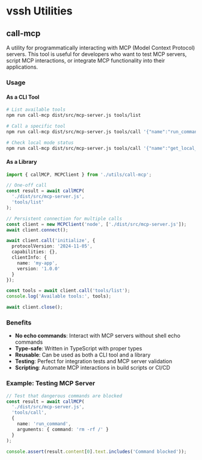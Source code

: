 # vssh Utilities

## call-mcp

A utility for programmatically interacting with MCP (Model Context Protocol) servers. This tool is useful for developers who want to test MCP servers, script MCP interactions, or integrate MCP functionality into their applications.

### Usage

#### As a CLI Tool

```bash
# List available tools
npm run call-mcp dist/src/mcp-server.js tools/list

# Call a specific tool
npm run call-mcp dist/src/mcp-server.js tools/call '{"name":"run_command","arguments":{"command":"ls -la"}}'

# Check local mode status
npm run call-mcp dist/src/mcp-server.js tools/call '{"name":"get_local_mode","arguments":{}}'
```

#### As a Library

```typescript
import { callMCP, MCPClient } from './utils/call-mcp';

// One-off call
const result = await callMCP(
  './dist/src/mcp-server.js',
  'tools/list'
);

// Persistent connection for multiple calls
const client = new MCPClient('node', ['./dist/src/mcp-server.js']);
await client.connect();

await client.call('initialize', {
  protocolVersion: '2024-11-05',
  capabilities: {},
  clientInfo: {
    name: 'my-app',
    version: '1.0.0'
  }
});

const tools = await client.call('tools/list');
console.log('Available tools:', tools);

await client.close();
```

### Benefits

- **No echo commands**: Interact with MCP servers without shell echo commands
- **Type-safe**: Written in TypeScript with proper types
- **Reusable**: Can be used as both a CLI tool and a library
- **Testing**: Perfect for integration tests and MCP server validation
- **Scripting**: Automate MCP interactions in build scripts or CI/CD

### Example: Testing MCP Server

```typescript
// Test that dangerous commands are blocked
const result = await callMCP(
  './dist/src/mcp-server.js',
  'tools/call',
  {
    name: 'run_command',
    arguments: { command: 'rm -rf /' }
  }
);

console.assert(result.content[0].text.includes('Command blocked'));
```